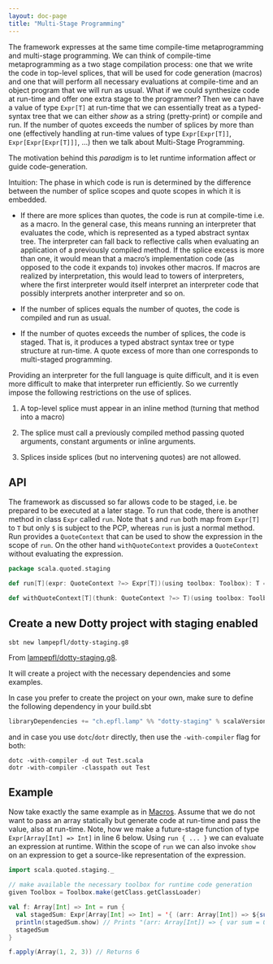 ```yaml
---
layout: doc-page
title: "Multi-Stage Programming"
---
```


The framework expresses at the same time compile-time metaprogramming and
multi-stage programming. We can think of compile-time metaprogramming as a
two stage compilation process: one that we write the code in top-level splices,
that will be used for code generation (macros) and one that will perform all
necessary evaluations at compile-time and an object program that we will run
as usual. What if we could synthesize code at run-time and offer one extra stage
to the programmer? Then we can have a value of type `Expr[T]` at run-time that we
can essentially treat as a typed-syntax tree that we can either _show_ as a
string (pretty-print) or compile and run. If the number of quotes exceeds the
number of splices by more than one (effectively handling at run-time values of type
`Expr[Expr[T]]`, `Expr[Expr[Expr[T]]]`, ...) then we talk about Multi-Stage
Programming.

The motivation behind this _paradigm_ is to let runtime information affect or
guide code-generation.

Intuition: The phase in which code is run is determined by the difference
between the number of splice scopes and quote scopes in which it is embedded.

 - If there are more splices than quotes, the code is run at compile-time i.e.
   as a macro. In the general case, this means running an interpreter that
   evaluates the code, which is represented as a typed abstract syntax tree. The
   interpreter can fall back to reflective calls when evaluating an application
   of a previously compiled method. If the splice excess is more than one, it
   would mean that a macro’s implementation code (as opposed to the code it
   expands to) invokes other macros. If macros are realized by interpretation,
   this would lead to towers of interpreters, where the first interpreter would
   itself interpret an interpreter code that possibly interprets another
   interpreter and so on.

 - If the number of splices equals the number of quotes, the code is compiled
   and run as usual.

 - If the number of quotes exceeds the number of splices, the code is staged.
   That is, it produces a typed abstract syntax tree or type structure at
   run-time. A quote excess of more than one corresponds to multi-staged
   programming.

Providing an interpreter for the full language is quite difficult, and it is
even more difficult to make that interpreter run efficiently. So we currently
impose the following restrictions on the use of splices.

 1. A top-level splice must appear in an inline method (turning that method
    into a macro)

 2. The splice must call a previously compiled
    method passing quoted arguments, constant arguments or inline arguments.

 3. Splices inside splices (but no intervening quotes) are not allowed.


## API

The framework as discussed so far allows code to be staged, i.e. be prepared
to be executed at a later stage. To run that code, there is another method
in class `Expr` called `run`. Note that `$` and `run` both map from `Expr[T]`
to `T` but only `$` is subject to the PCP, whereas `run` is just a normal method.
Run provides a `QuoteContext` that can be used to show the expression in the scope of `run`.
On the other hand `withQuoteContext` provides a `QuoteContext` without evaluating the expression.

```scala
package scala.quoted.staging

def run[T](expr: QuoteContext ?=> Expr[T])(using toolbox: Toolbox): T = ...

def withQuoteContext[T](thunk: QuoteContext ?=> T)(using toolbox: Toolbox): T = ...
```

## Create a new Dotty project with staging enabled

```shell
sbt new lampepfl/dotty-staging.g8
```

From [lampepfl/dotty-staging.g8](https://github.com/lampepfl/dotty-staging.g8).

It will create a project with the necessary dependencies and some examples.

In case you prefer to create the project on your own, make sure to define the following dependency in your build.sbt

```scala
libraryDependencies += "ch.epfl.lamp" %% "dotty-staging" % scalaVersion.value
```

and in case you use `dotc`/`dotr` directly, then use the `-with-compiler` flag for both:

```shell
dotc -with-compiler -d out Test.scala
dotr -with-compiler -classpath out Test
```

## Example

Now take exactly the same example as in [Macros](./macros.md). Assume that we
do not want to pass an array statically but generate code at run-time and pass
the value, also at run-time. Note, how we make a future-stage function of type
`Expr[Array[Int] => Int]` in line 6 below. Using `run { ... }` we can evaluate an
expression at runtime. Within the scope of `run` we can also invoke `show` on an expression
to get a source-like representation of the expression.

```scala
import scala.quoted.staging._

// make available the necessary toolbox for runtime code generation
given Toolbox = Toolbox.make(getClass.getClassLoader)

val f: Array[Int] => Int = run {
  val stagedSum: Expr[Array[Int] => Int] = '{ (arr: Array[Int]) => ${sum('arr)}}
  println(stagedSum.show) // Prints "(arr: Array[Int]) => { var sum = 0; ... }"
  stagedSum
}

f.apply(Array(1, 2, 3)) // Returns 6
```

